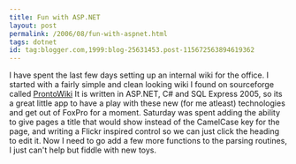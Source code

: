 ```yaml
---
title: Fun with ASP.NET
layout: post
permalink: /2006/08/fun-with-aspnet.html
tags: dotnet
id: tag:blogger.com,1999:blog-25631453.post-115672563894619362
---
```


I have spent the last few days setting up an internal wiki for the office.
I started with a fairly simple and clean looking wiki I found on sourceforge called [ProntoWiki](http://prontowiki.sourceforge.net/)
It is written in ASP.NET, C# and SQL Express 2005, so its a great little app to have a play with these new (for me atleast) technologies and get out of FoxPro for a moment.
Saturday was spent adding the ability to give pages a title that would show instead of the CamelCase key for the page, and writing a Flickr inspired control so we can just click the heading to edit it.
Now I need to go add a few more functions to the parsing routines, I just can't help but fiddle with new toys.